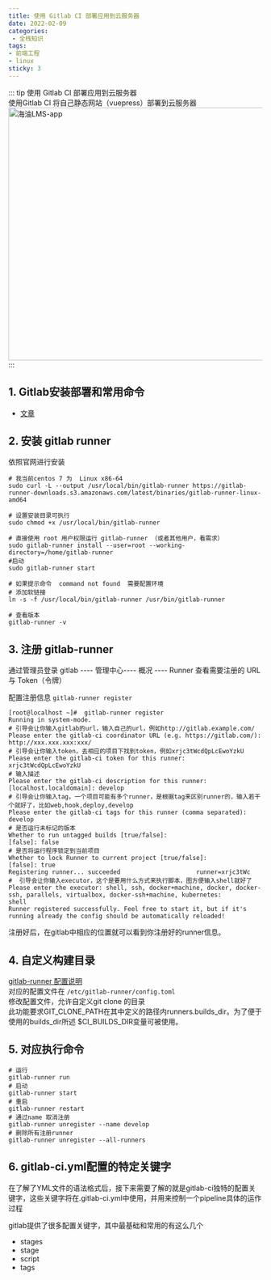 ```yaml
---
title: 使用 Gitlab CI 部署应用到云服务器
date: 2022-02-09
categories:
 - 全栈知识
tags:
- 前端工程
- linux
sticky: 3
---
```


::: tip 使用 Gitlab CI 部署应用到云服务器    
使用Gitlab CI 将自己静态网站（vuepress）部署到云服务器    
<img src="~@img/images/cicd/gitlab-ci.jpg" width = "800" height = "500" alt="海油LMS-app" align=center />    
:::

## 1. Gitlab安装部署和常用命令
- [文章](https://blog.csdn.net/unhejing/article/details/104767623)

## 2. 安装 gitlab runner
依照官网进行安装  
```
# 我当前centos 7 为  Linux x86-64
sudo curl -L --output /usr/local/bin/gitlab-runner https://gitlab-runner-downloads.s3.amazonaws.com/latest/binaries/gitlab-runner-linux-amd64

# 设置安装目录可执行
sudo chmod +x /usr/local/bin/gitlab-runner

# 直接使用 root 用户权限运行 gitlab-runner （或者其他用户，看需求）
sudo gitlab-runner install --user=root --working-directory=/home/gitlab-runner
#启动
sudo gitlab-runner start

# 如果提示命令  command not found  需要配置环境
# 添加软链接
ln -s -f /usr/local/bin/gitlab-runner /usr/bin/gitlab-runner

# 查看版本
gitlab-runner -v
```

## 3. 注册 gitlab-runner
通过管理员登录 gitlab ---- 管理中心---- 概况 ---- Runner 查看需要注册的 URL与 Token（令牌）   

配置注册信息 `gitlab-runner register`   

```
[root@localhost ~]#  gitlab-runner register
Running in system-mode.                            
# 引导会让你输入gitlab的url，输入自己的url，例如http://gitlab.example.com/                           
Please enter the gitlab-ci coordinator URL (e.g. https://gitlab.com/):
http://xxx.xxx.xxx:xxx/
# 引导会让你输入token，去相应的项目下找到token，例如xrjc3tWcdQpLcEwoYzkU
Please enter the gitlab-ci token for this runner:
xrjc3tWcdQpLcEwoYzkU
# 输入描述
Please enter the gitlab-ci description for this runner:
[localhost.localdomain]: develop
# 引导会让你输入tag，一个项目可能有多个runner，是根据tag来区别runner的，输入若干个就好了，比如web,hook,deploy,develop
Please enter the gitlab-ci tags for this runner (comma separated):
develop
# 是否运行未标记的版本
Whether to run untagged builds [true/false]:
[false]: false
# 是否将运行程序锁定到当前项目
Whether to lock Runner to current project [true/false]:
[false]: true
Registering runner... succeeded                     runner=xrjc3tWc
#  引导会让你输入executor，这个是要用什么方式来执行脚本，图方便输入shell就好了
Please enter the executor: shell, ssh, docker+machine, docker, docker-ssh, parallels, virtualbox, docker-ssh+machine, kubernetes:
shell
Runner registered successfully. Feel free to start it, but if it's running already the config should be automatically reloaded! 
```

注册好后，在gitlab中相应的位置就可以看到你注册好的runner信息。   


## 4. 自定义构建目录
[gitlab-runner 配置说明](https://docs.gitlab.com/runner/configuration/advanced-configuration.html#the-global-section)   
对应的配置文件在 `/etc/gitlab-runner/config.toml`   
修改配置文件，允许自定义git clone 的目录        
此功能要求GIT_CLONE_PATH在其中定义的路径内runners.builds_dir。为了便于使用的builds_dir所述 $CI_BUILDS_DIR变量可被使用。    


## 5. 对应执行命令
```
# 运行
gitlab-runner run
# 启动
gitlab-runner start
# 重启
gitlab-runner restart
# 通过name 取消注册
gitlab-runner unregister --name develop
# 删除所有注册runner
gitlab-runner unregister --all-runners
```

## 6. gitlab-ci.yml配置的特定关键字

在了解了YML文件的语法格式后，接下来需要了解的就是gitlab-ci独特的配置关键字，这些关键字将在.gitlab-ci.yml中使用，并用来控制一个pipeline具体的运作过程   

gitlab提供了很多配置关键字，其中最基础和常用的有这么几个    

- stages
- stage
- script
- tags




<Vssue title="Github Actions 发布到云服务器" />